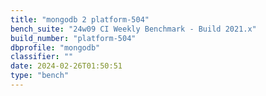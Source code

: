 ```yaml
---
title: "mongodb 2 platform-504"
bench_suite: "24w09 CI Weekly Benchmark - Build 2021.x"
build_number: "platform-504"
dbprofile: "mongodb"
classifier: ""
date: 2024-02-26T01:50:51
type: "bench"
---
```

